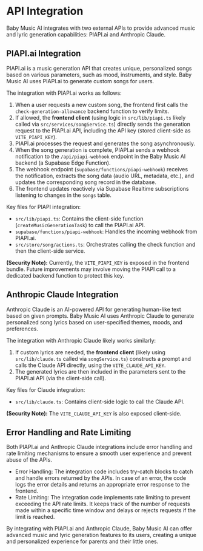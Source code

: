 # API Integration

Baby Music AI integrates with two external APIs to provide advanced music and lyric generation capabilities: PIAPI.ai and Anthropic Claude.

## PIAPI.ai Integration

PIAPI.ai is a music generation API that creates unique, personalized songs based on various parameters, such as mood, instruments, and style. Baby Music AI uses PIAPI.ai to generate custom songs for users.

The integration with PIAPI.ai works as follows:

1. When a user requests a new custom song, the frontend first calls the `check-generation-allowance` backend function to verify limits.
2. If allowed, the **frontend client** (using logic in `src/lib/piapi.ts` likely called via `src/services/songService.ts`) directly sends the generation request to the PIAPI.ai API, including the API key (stored client-side as `VITE_PIAPI_KEY`).
3. PIAPI.ai processes the request and generates the song asynchronously.
4. When the song generation is complete, PIAPI.ai sends a webhook notification to the `/api/piapi-webhook` endpoint in the Baby Music AI backend (a Supabase Edge Function).
5. The webhook endpoint (`supabase/functions/piapi-webhook`) receives the notification, extracts the song data (audio URL, metadata, etc.), and updates the corresponding song record in the database.
6. The frontend updates reactively via Supabase Realtime subscriptions listening to changes in the `songs` table.

Key files for PIAPI integration:
-   `src/lib/piapi.ts`: Contains the client-side function (`createMusicGenerationTask`) to call the PIAPI.ai API.
-   `supabase/functions/piapi-webhook`: Handles the incoming webhook from PIAPI.ai.
-   `src/store/song/actions.ts`: Orchestrates calling the check function and then the client-side service.

**(Security Note):** Currently, the `VITE_PIAPI_KEY` is exposed in the frontend bundle. Future improvements may involve moving the PIAPI call to a dedicated backend function to protect this key.

## Anthropic Claude Integration

Anthropic Claude is an AI-powered API for generating human-like text based on given prompts. Baby Music AI uses Anthropic Claude to generate personalized song lyrics based on user-specified themes, moods, and preferences.

The integration with Anthropic Claude likely works similarly:

1. If custom lyrics are needed, the **frontend client** (likely using `src/lib/claude.ts` called via `songService.ts`) constructs a prompt and calls the Claude API directly, using the `VITE_CLAUDE_API_KEY`.
2. The generated lyrics are then included in the parameters sent to the PIAPI.ai API (via the client-side call).

Key files for Claude integration:
-   `src/lib/claude.ts`: Contains client-side logic to call the Claude API.

**(Security Note):** The `VITE_CLAUDE_API_KEY` is also exposed client-side.

## Error Handling and Rate Limiting

Both PIAPI.ai and Anthropic Claude integrations include error handling and rate limiting mechanisms to ensure a smooth user experience and prevent abuse of the APIs.

- Error Handling: The integration code includes try-catch blocks to catch and handle errors returned by the APIs. In case of an error, the code logs the error details and returns an appropriate error response to the frontend.
- Rate Limiting: The integration code implements rate limiting to prevent exceeding the API rate limits. It keeps track of the number of requests made within a specific time window and delays or rejects requests if the limit is reached.

By integrating with PIAPI.ai and Anthropic Claude, Baby Music AI can offer advanced music and lyric generation features to its users, creating a unique and personalized experience for parents and their little ones.
